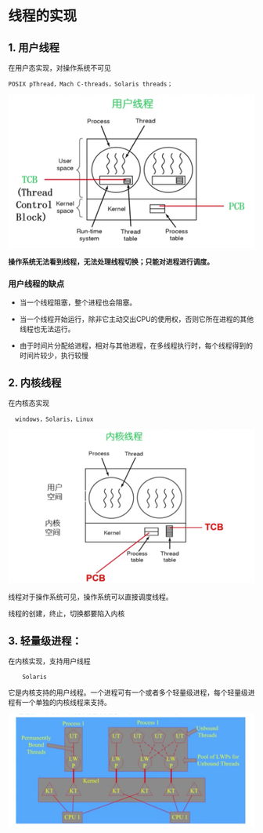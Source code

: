 # 线程的实现

## 1.  用户线程 

在用户态实现，对操作系统不可见

    POSIX pThread，Mach C-threads，Solaris threads；

![](https://github.com/existorlive/existorlivepic/raw/master/%E6%88%AA%E5%B1%8F2020-09-28%20%E4%B8%8A%E5%8D%887.43.24.png)

**操作系统无法看到线程，无法处理线程切换；只能对进程进行调度。**

### 用户线程的缺点

- 当一个线程阻塞，整个进程也会阻塞。

- 当一个线程开始运行，除非它主动交出CPU的使用权，否则它所在进程的其他线程也无法运行。

- 由于时间片分配给进程，相对与其他进程，在多线程执行时，每个线程得到的时间片较少，执行较慢


## 2. 内核线程

在内核态实现

      windows，Solaris，Linux

![](https://github.com/existorlive/existorlivepic/raw/master/%E6%88%AA%E5%B1%8F2020-09-28%20%E4%B8%8A%E5%8D%887.52.24.png)

线程对于操作系统可见，操作系统可以直接调度线程。

线程的创建，终止，切换都要陷入内核


## 3. 轻量级进程：

在内核实现，支持用户线程

        Solaris
  
它是内核支持的用户线程。一个进程可有一个或者多个轻量级进程，每个轻量级进程有一个单独的内核线程来支持。

![](https://github.com/existorlive/existorlivepic/raw/master/%E6%88%AA%E5%B1%8F2020-09-28%20%E4%B8%8A%E5%8D%888.05.15.png)